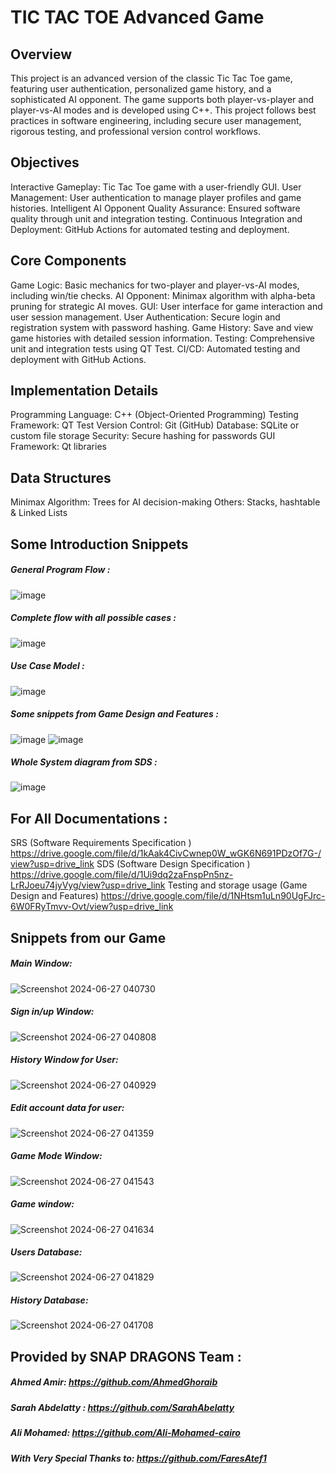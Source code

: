 # TIC TAC TOE Advanced Game 
## Overview
This project is an advanced version of the classic Tic Tac Toe game, featuring user authentication, personalized game history, and a sophisticated AI opponent. The game supports both player-vs-player and player-vs-AI modes and is developed using C++. This project follows best practices in software engineering, including secure user management, rigorous testing, and professional version control workflows.

## Objectives
Interactive Gameplay: Tic Tac Toe game with a user-friendly GUI.
User Management: User authentication to manage player profiles and game histories.
Intelligent AI Opponent
Quality Assurance: Ensured software quality through unit and integration testing.
Continuous Integration and Deployment: GitHub Actions for automated testing and deployment.

## Core Components
Game Logic: Basic mechanics for two-player and player-vs-AI modes, including win/tie checks.
AI Opponent: Minimax algorithm with alpha-beta pruning for strategic AI moves.
GUI: User interface for game interaction and user session management.
User Authentication: Secure login and registration system with password hashing.
Game History: Save and view game histories with detailed session information.
Testing: Comprehensive unit and integration tests using QT Test.
CI/CD: Automated testing and deployment with GitHub Actions.

## Implementation Details
Programming Language: C++ (Object-Oriented Programming)
Testing Framework: QT Test
Version Control: Git (GitHub)
Database: SQLite or custom file storage
Security: Secure hashing for passwords
GUI Framework: Qt libraries

## Data Structures
Minimax Algorithm: Trees for AI decision-making
Others: Stacks, hashtable & Linked Lists

## Some Introduction Snippets 
##### General Program Flow :
![image](https://github.com/user-attachments/assets/af94d1ea-8268-4fce-9d08-c93de78e185b)
##### Complete flow with all possible cases :
![image](https://github.com/user-attachments/assets/6a5f9248-51b0-428e-9672-2eac065a693a)
##### Use Case Model :
![image](https://github.com/user-attachments/assets/30ca1b23-cd3d-4d31-b932-7653c74c72b7)
##### Some snippets from Game Design and Features :
![image](https://github.com/user-attachments/assets/fbac8a6f-27ae-4409-b625-8f633f46ba6b)
![image](https://github.com/user-attachments/assets/06b31627-bd3f-4566-a7d8-a6432940bdd8)
##### Whole System diagram from SDS :
![image](https://github.com/user-attachments/assets/82882b12-cbc8-44cd-ac1f-90858d2b479b)

## For All Documentations :
SRS (Software Requirements Specification )
https://drive.google.com/file/d/1kAak4CivCwnep0W_wGK6N691PDzOf7G-/view?usp=drive_link
SDS (Software Design Specification )
https://drive.google.com/file/d/1Ui9dq2zaFnspPn5nz-LrRJoeu74jyVyg/view?usp=drive_link
Testing and storage usage (Game Design and Features)
https://drive.google.com/file/d/1NHtsm1uLn90UgFJrc-6W0FRyTmvv-Ovt/view?usp=drive_link

## Snippets from our Game 
##### Main Window:
![Screenshot 2024-06-27 040730](https://github.com/user-attachments/assets/f5fceadf-9874-4fd8-9cb6-1863215c4504)
##### Sign in/up Window:
![Screenshot 2024-06-27 040808](https://github.com/user-attachments/assets/6f8da9e1-774e-454b-b07d-accb2b90a40b)
##### History Window for User:
![Screenshot 2024-06-27 040929](https://github.com/user-attachments/assets/97dff631-c8ce-44a6-b9b1-b0f4df162a1c)
##### Edit account data for user:
![Screenshot 2024-06-27 041359](https://github.com/user-attachments/assets/ef7ae3e5-3fef-4a62-929a-897b0f1da509)
##### Game Mode Window:
![Screenshot 2024-06-27 041543](https://github.com/user-attachments/assets/5f29475e-3419-4ab7-b4a9-8763564f1fb0)
##### Game window:
![Screenshot 2024-06-27 041634](https://github.com/user-attachments/assets/b1e13961-a79d-4e5d-834f-10d5363064a0)
##### Users Database:
![Screenshot 2024-06-27 041829](https://github.com/user-attachments/assets/652aa651-08c9-4e5d-9bb7-a96626339cc4)
##### History Database:
![Screenshot 2024-06-27 041708](https://github.com/user-attachments/assets/5e708121-4840-44f0-8471-de28d9e66ca7)


## Provided by SNAP DRAGONS Team :
##### Ahmed Amir: https://github.com/AhmedGhoraib
##### Sarah Abdelatty : https://github.com/SarahAbelatty
##### Ali Mohamed: https://github.com/Ali-Mohamed-cairo
##### With Very Special Thanks to: https://github.com/FaresAtef1
